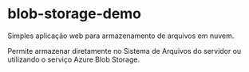 # blob-storage-demo

Simples aplicação web para armazenamento de arquivos em nuvem. 

Permite armazenar diretamente no Sistema de Arquivos do servidor ou utilizando o serviço Azure Blob Storage.

